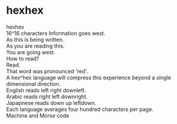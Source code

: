 # hexhex
hexhex<br>
16^16 characters Information goes west.<br> As this is being written.<br> As you are reading this.<br> You are going west.<br> How to read?<br> Read.<br> That word was pronounced 'red'.<br> A hex^hex language will compress this experience beyond a single dimensional direction.<br> English reads left right downleft.<br> Arabic reads right left downright.<br> Japapnese reads down up leftdown.<br> Each language averages four hundred characters per page.<br> Machine and Morse code<br>

